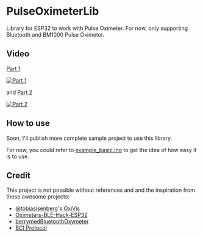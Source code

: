# PulseOximeterLib
 Library for ESP32 to work with Pulse Oximeter. For now, only supporting Bluetooth and BM1000 Pulse Oximeter.
 
## Video
[Part 1](https://www.youtube.com/watch?v=TFKTqfapAPs)

[![Part 1](http://i3.ytimg.com/vi/TFKTqfapAPs/maxresdefault.jpg)](https://www.youtube.com/watch?v=TFKTqfapAPs)

and [Part 2](https://www.youtube.com/watch?v=nVOnsb0WBkc)

[![Part 2](http://i3.ytimg.com/vi/nVOnsb0WBkc/maxresdefault.jpg)](https://www.youtube.com/watch?v=nVOnsb0WBkc)

## How to use
Soon, I'll publish more complete sample project to use this library.

For now, you could refer to [example_basic.ino](https://github.com/andriyadi/PulseOximeterLib/blob/main/examples/example_basic/example_basic.ino) to get the idea of how easy it is to use.

## Credit
This project is not possible without references and and the inspiration from these awesome projects:
* [@tobiasisenberg](https://github.com/tobiasisenberg)'s [OxiVis](https://github.com/tobiasisenberg/OxiVis)
* [Oximeters-BLE-Hack-ESP32](https://github.com/SensorsIot/Oximeters-BLE-Hack-ESP32)
* [berrymedBluetoothOxymeter](https://github.com/ScheindorfHyenetics/berrymedBluetoothOxymeter)
* [BCI Protocol](https://github.com/zh2x/BCI_Protocol/blob/master/BCI%20Protocol%20V1.2.pdf)

